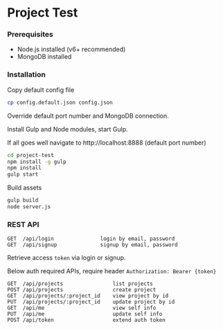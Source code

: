 # Project Test

### Prerequisites

* Node.js installed (v6+ recommended)
* MongoDB installed

### Installation

Copy default config file

```bash
cp config.default.json config.json
```

Override default port number and MongoDB connection. 

Install Gulp and Node modules, start Gulp.

If all goes well navigate to http://localhost:8888 (default port number)

```bash
cd project-test
npm install -g gulp
npm install
gulp start
```

Build assets

```bash
gulp build
node server.js
```

### REST API

```
GET  /api/login               login by email, password
GET  /api/signup              signup by email, password
```

Retrieve access `token` via login or signup.

Below auth required APIs, require header `Authorization: Bearer {token}`

```
GET  /api/projects                list projects
POST /api/projects                create project
GET  /api/projects/:project_id    view project by id
PUT  /api/projects/:project_id    update project by id
GET  /api/me                      view self info
PUT  /api/me                      update self info
POST /api/token                   extend auth token
```